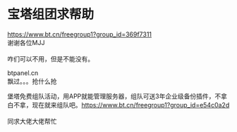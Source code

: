 # 宝塔组团求帮助


https://www.bt.cn/freegroup1?group_id=369f7311<br />
谢谢各位MJJ<br />
<br />
咋们可以不用，但是不能没有。<img id="aimg_By7VO" onclick="zoom(this, this.src, 0, 0, 0)" class="zoom" src="https://cdn.jsdelivr.net/gh/hishis/forum-master/public/images/patch.gif" onmouseover="img_onmouseoverfunc(this)" onload="thumbImg(this)" border="0" alt="" />

btpanel.cn<br />
 飘过。。。抢什么抢

堡塔免费组队活动，用APP就能管理服务器，组队可送3年企业级备份插件，不拿白不拿，现在就来组队吧。https://www.bt.cn/freegroup1?group_id=e54c0a2d<br />
<br />
同求大佬大佬帮忙<img src="static/image/smiley/yct/014.gif" smilieid="45" border="0" alt="" />
